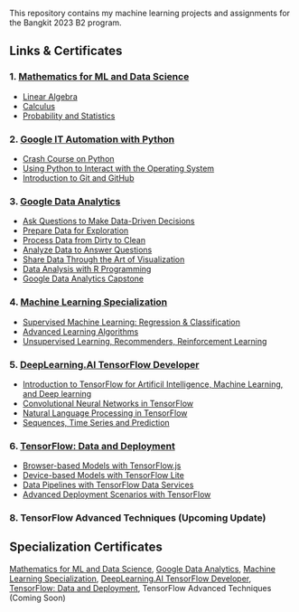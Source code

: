 This repository contains my machine learning projects and assignments for the Bangkit 2023 B2 program.

## Links & Certificates
### 1. [Mathematics for ML and Data Science](https://www.coursera.org/specializations/mathematics-for-machine-learning-and-data-science)
- [Linear Algebra](https://coursera.org/share/48d8c2fa78e446e7b95f4b0c7dbc490d) 
- [Calculus](https://coursera.org/share/c3fcf27c5fe0a43da271e0919ce1dcc9)
- [Probability and Statistics](https://coursera.org/share/be92c381e5ad3a3f900ec25d8308ab7f)

### 2. [Google IT Automation with Python](https://www.coursera.org/professional-certificates/google-it-automation)
- [Crash Course on Python](https://www.coursera.org/account/accomplishments/verify/5NLSJ3LP64BJ?utm_source=link&utm_medium=certificate&utm_content=cert_image&utm_campaign=sharing_cta&utm_product=course)
- [Using Python to Interact with the Operating System](https://coursera.org/share/26631cb707cafb6013943fff26d24470)
- [Introduction to Git and GitHub](https://coursera.org/share/37bc5af5761c60b1507fbde466f2bfef)

### 3. [Google Data Analytics](https://www.coursera.org/specializations/google-data-analytics)
- [Ask Questions to Make Data-Driven Decisions](https://coursera.org/share/1bc734fd65a215694eec390ad5c990d0)
- [Prepare Data for Exploration](https://coursera.org/share/712d6522913b79a79cd34cf2936d8a79)
- [Process Data from Dirty to Clean](https://coursera.org/share/22c96b74fc0e88336a32726ac4973919)
- [Analyze Data to Answer Questions](https://coursera.org/share/072c2c442132923e0656df11ffe538c9)
- [Share Data Through the Art of Visualization](https://coursera.org/share/2163754b560efc6621240b8b3a4c1c31)
- [Data Analysis with R Programming](https://coursera.org/share/1d836bb4b1511744eeb6f383ebeed4c0)
- [Google Data Analytics Capstone](https://coursera.org/share/83e721f04d7770cb80bf71910bd4b316)

### 4. [Machine Learning Specialization](https://www.coursera.org/specializations/machine-learning-introduction)
- [Supervised Machine Learning: Regression & Classification](https://coursera.org/share/bf4f171a435a65967f210c70a1803575)
- [Advanced Learning Algorithms](https://coursera.org/share/f628df67e277143aa033b3d229c98e76)
- [Unsupervised Learning, Recommenders, Reinforcement Learning](https://coursera.org/share/ae3a3feb59960a9ba2d3ab880b1fb073)

### 5. [DeepLearning.AI TensorFlow Developer](https://www.coursera.org/specializations/tensorflow-in-practice)
- [Introduction to TensorFlow for Artificil Intelligence, Machine Learning, and Deep learning](https://coursera.org/share/950244b3d15319b4fec4928fa60fcb1a)
- [Convolutional Neural Networks in TensorFlow](https://coursera.org/share/1cfb5a35414f51f69f36db2362e4d3df)
- [Natural Language Processing in TensorFlow](https://coursera.org/share/f7f46b2299600ba003a4f34a1a51333a)
- [Sequences, Time Series and Prediction](https://coursera.org/share/910f296a706d92132be77ed11cfbd993)

### 6. [TensorFlow: Data and Deployment](https://www.coursera.org/specializations/tensorflow-data-and-deployment)
- [Browser-based Models with TensorFlow.js](https://www.coursera.org/account/accomplishments/certificate/6KHD5UP9V3GZ)
- [Device-based Models with TensorFlow Lite](https://www.coursera.org/account/accomplishments/certificate/9PP6ZX5NLB5A)
- [Data Pipelines with TensorFlow Data Services](https://www.coursera.org/account/accomplishments/certificate/P85F6WQVJSAX)
- [Advanced Deployment Scenarios with TensorFlow](https://www.coursera.org/account/accomplishments/certificate/T5A47V9G5MCX)

### 8. TensorFlow Advanced Techniques (Upcoming Update)

## Specialization Certificates
[Mathematics for ML and Data Science](https://coursera.org/share/ca04fdc201680d60d09b6fc1af929231), 
[Google Data Analytics](https://www.coursera.org/account/accomplishments/professional-cert/4K9UPK7ZFX77), 
[Machine Learning Specialization](https://coursera.org/share/fa5a67fea09894f41349409b17d4dee9), 
[DeepLearning.AI TensorFlow Developer](https://coursera.org/share/896bb3a1a5af80a07907191aa7fea30f), 
[TensorFlow: Data and Deployment](https://coursera.org/share/852d324b25e8c5a62c363677d5b2dda9), 
TensorFlow Advanced Techniques (Coming Soon)

